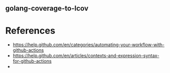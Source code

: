## golang-coverage-to-lcov

# References
* https://help.github.com/en/categories/automating-your-workflow-with-github-actions
* https://help.github.com/en/articles/contexts-and-expression-syntax-for-github-actions
*


